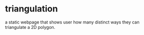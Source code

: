 # triangulation
a static webpage that shows user how many distinct ways they can triangulate a 2D polygon.
